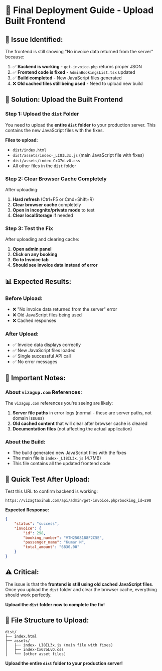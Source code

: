 # 🚀 Final Deployment Guide - Upload Built Frontend

## 🎯 **Issue Identified:**

The frontend is still showing "No invoice data returned from the server" because:
1. ✅ **Backend is working** - `get-invoice.php` returns proper JSON
2. ✅ **Frontend code is fixed** - `AdminBookingsList.tsx` updated
3. ✅ **Build completed** - New JavaScript files generated
4. ❌ **Old cached files still being used** - Need to upload new build

## 🔧 **Solution: Upload the Built Frontend**

### **Step 1: Upload the `dist` Folder**

You need to upload the **entire `dist` folder** to your production server. This contains the new JavaScript files with the fixes.

**Files to upload:**
- `dist/index.html`
- `dist/assets/index-_LI8IL3x.js` (main JavaScript file with fixes)
- `dist/assets/index-CxG7oLvO.css`
- All other files in the `dist` folder

### **Step 2: Clear Browser Cache Completely**

After uploading:
1. **Hard refresh** (Ctrl+F5 or Cmd+Shift+R)
2. **Clear browser cache** completely
3. **Open in incognito/private mode** to test
4. **Clear localStorage** if needed

### **Step 3: Test the Fix**

After uploading and clearing cache:

1. **Open admin panel**
2. **Click on any booking**
3. **Go to Invoice tab**
4. **Should see invoice data instead of error**

## 📊 **Expected Results:**

### **Before Upload:**
- ❌ "No invoice data returned from the server" error
- ❌ Old JavaScript files being used
- ❌ Cached responses

### **After Upload:**
- ✅ Invoice data displays correctly
- ✅ New JavaScript files loaded
- ✅ Single successful API call
- ✅ No error messages

## 🚨 **Important Notes:**

### **About `vizagup.com` References:**
The `vizagup.com` references you're seeing are likely:
1. **Server file paths** in error logs (normal - these are server paths, not domain issues)
2. **Old cached content** that will clear after browser cache is cleared
3. **Documentation files** (not affecting the actual application)

### **About the Build:**
- The build generated new JavaScript files with the fixes
- The main file is `index-_LI8IL3x.js` (4.7MB)
- This file contains all the updated frontend code

## 🎯 **Quick Test After Upload:**

Test this URL to confirm backend is working:
```
https://vizagtaxihub.com/api/admin/get-invoice.php?booking_id=298
```

**Expected Response:**
```json
{
    "status": "success",
    "invoice": {
        "id": 298,
        "booking_number": "VTH2508188F2C5E",
        "passenger_name": "Kumar N",
        "total_amount": "6830.00"
    }
}
```

## ⚠️ **Critical:**

The issue is that the **frontend is still using old cached JavaScript files**. Once you upload the `dist` folder and clear the browser cache, everything should work perfectly.

**Upload the `dist` folder now to complete the fix!**

## 📁 **File Structure to Upload:**

```
dist/
├── index.html
├── assets/
│   ├── index-_LI8IL3x.js (main file with fixes)
│   ├── index-CxG7oLvO.css
│   └── [other asset files]
```

**Upload the entire `dist` folder to your production server!**









